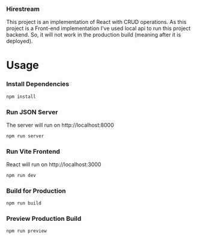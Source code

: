 ### Hirestream

This project is an implementation of React with CRUD operations. As this project is a Front-end implementation I've used local api to run this project backend. So, it will not work in the production build (meaning after it is deployed).

# Usage

### Install Dependencies

```bash
npm install
```

### Run JSON Server

The server will run on http://localhost:8000

```bash
npm run server
```

### Run Vite Frontend

React will run on http://localhost:3000

```bash
npm run dev
```

### Build for Production

```bash
npm run build
```

### Preview Production Build

```bash
npm run preview
```